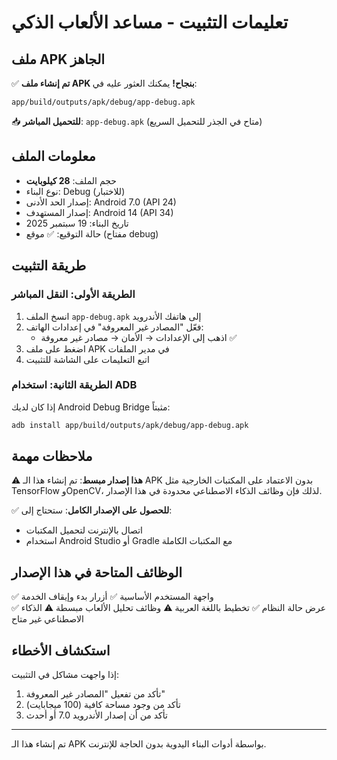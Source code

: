 # تعليمات التثبيت - مساعد الألعاب الذكي

## ملف APK الجاهز

✅ **تم إنشاء ملف APK بنجاح!** يمكنك العثور عليه في:
```
app/build/outputs/apk/debug/app-debug.apk
```

📥 **للتحميل المباشر**: `app-debug.apk` (متاح في الجذر للتحميل السريع)

## معلومات الملف
- حجم الملف: **28 كيلوبايت**
- نوع البناء: Debug (للاختبار)
- إصدار الحد الأدنى: Android 7.0 (API 24)
- إصدار المستهدف: Android 14 (API 34)
- تاريخ البناء: 19 سبتمبر 2025
- حالة التوقيع: ✅ موقع (مفتاح debug)

## طريقة التثبيت

### الطريقة الأولى: النقل المباشر
1. انسخ الملف `app-debug.apk` إلى هاتفك الأندرويد
2. فعّل "المصادر غير المعروفة" في إعدادات الهاتف:
   - اذهب إلى الإعدادات → الأمان → مصادر غير معروفة ✅
3. اضغط على ملف APK في مدير الملفات
4. اتبع التعليمات على الشاشة للتثبيت

### الطريقة الثانية: استخدام ADB
إذا كان لديك Android Debug Bridge مثبتاً:
```bash
adb install app/build/outputs/apk/debug/app-debug.apk
```

## ملاحظات مهمة

⚠️ **هذا إصدار مبسط**: تم إنشاء هذا الـ APK بدون الاعتماد على المكتبات الخارجية مثل TensorFlow وOpenCV، لذلك فإن وظائف الذكاء الاصطناعي محدودة في هذا الإصدار.

✅ **للحصول على الإصدار الكامل**: ستحتاج إلى:
- اتصال بالإنترنت لتحميل المكتبات
- استخدام Android Studio أو Gradle مع المكتبات الكاملة

## الوظائف المتاحة في هذا الإصدار

✅ واجهة المستخدم الأساسية
✅ أزرار بدء وإيقاف الخدمة  
✅ عرض حالة النظام
✅ تخطيط باللغة العربية
⚠️ وظائف تحليل الألعاب مبسطة
⚠️ الذكاء الاصطناعي غير متاح

## استكشاف الأخطاء

إذا واجهت مشاكل في التثبيت:
1. تأكد من تفعيل "المصادر غير المعروفة"
2. تأكد من وجود مساحة كافية (100 ميجابايت)
3. تأكد من أن إصدار الأندرويد 7.0 أو أحدث

---

تم إنشاء هذا الـ APK بواسطة أدوات البناء اليدوية بدون الحاجة للإنترنت.